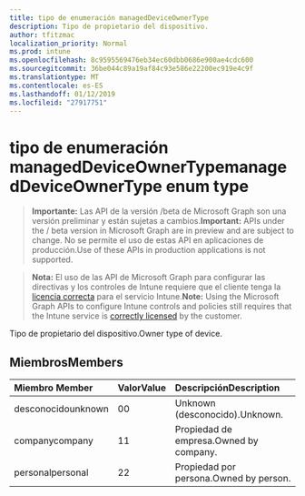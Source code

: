 ```yaml
---
title: tipo de enumeración managedDeviceOwnerType
description: Tipo de propietario del dispositivo.
author: tfitzmac
localization_priority: Normal
ms.prod: intune
ms.openlocfilehash: 8c9595569476eb34ec60dbb0686e900ae4cdc600
ms.sourcegitcommit: 36be044c89a19af84c93e586e22200ec919e4c9f
ms.translationtype: MT
ms.contentlocale: es-ES
ms.lasthandoff: 01/12/2019
ms.locfileid: "27917751"
---
```

# <a name="manageddeviceownertype-enum-type"></a><span data-ttu-id="b1676-103">tipo de enumeración managedDeviceOwnerType</span><span class="sxs-lookup"><span data-stu-id="b1676-103">managedDeviceOwnerType enum type</span></span>

> <span data-ttu-id="b1676-104">**Importante:** Las API de la versión /beta de Microsoft Graph son una versión preliminar y están sujetas a cambios.</span><span class="sxs-lookup"><span data-stu-id="b1676-104">**Important:** APIs under the / beta version in Microsoft Graph are in preview and are subject to change.</span></span> <span data-ttu-id="b1676-105">No se permite el uso de estas API en aplicaciones de producción.</span><span class="sxs-lookup"><span data-stu-id="b1676-105">Use of these APIs in production applications is not supported.</span></span>

> <span data-ttu-id="b1676-106">**Nota:** El uso de las API de Microsoft Graph para configurar las directivas y los controles de Intune requiere que el cliente tenga la [licencia correcta](https://go.microsoft.com/fwlink/?linkid=839381) para el servicio Intune.</span><span class="sxs-lookup"><span data-stu-id="b1676-106">**Note:** Using the Microsoft Graph APIs to configure Intune controls and policies still requires that the Intune service is [correctly licensed](https://go.microsoft.com/fwlink/?linkid=839381) by the customer.</span></span>

<span data-ttu-id="b1676-107">Tipo de propietario del dispositivo.</span><span class="sxs-lookup"><span data-stu-id="b1676-107">Owner type of device.</span></span>
## <a name="members"></a><span data-ttu-id="b1676-108">Miembros</span><span class="sxs-lookup"><span data-stu-id="b1676-108">Members</span></span>
|<span data-ttu-id="b1676-109">Miembro	</span><span class="sxs-lookup"><span data-stu-id="b1676-109">Member</span></span>|<span data-ttu-id="b1676-110">Valor</span><span class="sxs-lookup"><span data-stu-id="b1676-110">Value</span></span>|<span data-ttu-id="b1676-111">Descripción</span><span class="sxs-lookup"><span data-stu-id="b1676-111">Description</span></span>|
|:---|:---|:---|
|<span data-ttu-id="b1676-112">desconocido</span><span class="sxs-lookup"><span data-stu-id="b1676-112">unknown</span></span>|<span data-ttu-id="b1676-113">0</span><span class="sxs-lookup"><span data-stu-id="b1676-113">0</span></span>|<span data-ttu-id="b1676-114">Unknown (desconocido).</span><span class="sxs-lookup"><span data-stu-id="b1676-114">Unknown.</span></span>|
|<span data-ttu-id="b1676-115">company</span><span class="sxs-lookup"><span data-stu-id="b1676-115">company</span></span>|<span data-ttu-id="b1676-116">1</span><span class="sxs-lookup"><span data-stu-id="b1676-116">1</span></span>|<span data-ttu-id="b1676-117">Propiedad de empresa.</span><span class="sxs-lookup"><span data-stu-id="b1676-117">Owned by company.</span></span>|
|<span data-ttu-id="b1676-118">personal</span><span class="sxs-lookup"><span data-stu-id="b1676-118">personal</span></span>|<span data-ttu-id="b1676-119">2</span><span class="sxs-lookup"><span data-stu-id="b1676-119">2</span></span>|<span data-ttu-id="b1676-120">Propiedad por persona.</span><span class="sxs-lookup"><span data-stu-id="b1676-120">Owned by person.</span></span>|





